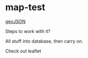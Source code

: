 # map-test

[geoJSON](https://docs.github.com/en/free-pro-team@latest/github/managing-files-in-a-repository/mapping-geojson-files-on-github)

Steps to work with it?

All stuff into database, then carry on.

Check out leaflet


